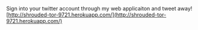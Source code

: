 Sign into your twitter account through my web applicaiton and tweet away! 
[http://shrouded-tor-9721.herokuapp.com/](http://shrouded-tor-9721.herokuapp.com/)
